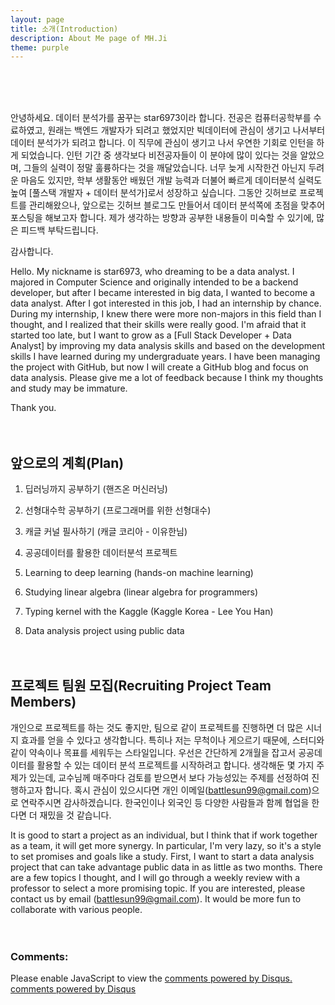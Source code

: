 ```yaml
---
layout: page
title: 소개(Introduction)
description: About Me page of MH.Ji
theme: purple
---
```

<br><br><br>

안녕하세요. 데이터 분석가를 꿈꾸는 star6973이라 합니다. 전공은 컴퓨터공학부를 수료하였고, 원래는 백엔드 개발자가 되려고 했었지만 빅데이터에 관심이 생기고 나서부터 데이터 분석가가 되려고 합니다. 이 직무에 관심이 생기고 나서 우연한 기회로 인턴을 하게 되었습니다. 인턴 기간 중 생각보다 비전공자들이 이 분야에 많이 있다는 것을 알았으며, 그들의 실력이 정말 훌륭하다는 것을 깨달았습니다. 너무 늦게 시작한건 아닌지 두려운 마음도 있지만, 학부 생활동안 배웠던 개발 능력과 더불어 빠르게 데이터분석 실력도 높여 [풀스택 개발자 + 데이터 분석가]로서 성장하고 싶습니다. 그동안 깃허브로 프로젝트를 관리해왔으나, 앞으로는 깃허브 블로그도 만들어서 데이터 분석쪽에 초점을 맞추어 포스팅을 해보고자 합니다. 제가 생각하는 방향과 공부한 내용들이 미숙할 수 있기에, 많은 피드백 부탁드립니다. 

감사합니다.

Hello. My nickname is star6973, who dreaming to be a data analyst. I majored in Computer Science and originally intended to be a backend developer, but after I became interested in big data, I wanted to become a data analyst. After I got interested in this job, I had an internship by chance. During my internship, I knew there were more non-majors in this field than I thought, and I realized that their skills were really good. I'm afraid that it started too late, but I want to grow as a [Full Stack Developer + Data Analyst] by improving my data analysis skills and based on the development skills I have learned during my undergraduate years. I have been managing the project with GitHub, but now I will create a GitHub blog and focus on data analysis. Please give me a lot of feedback because I think my thoughts and study may be immature.

Thank you.
<br><br><br>

## 앞으로의 계획(Plan)

1. 딥러닝까지 공부하기 (핸즈온 머신러닝)
2. 선형대수학 공부하기 (프로그래머를 위한 선형대수)
3. 캐글 커널 필사하기 (캐글 코리아 - 이유한님)
4. 공공데이터를 활용한 데이터분석 프로젝트

1. Learning to deep learning (hands-on machine learning)
2. Studying linear algebra (linear algebra for programmers)
3. Typing kernel with the Kaggle (Kaggle Korea - Lee You Han)
4. Data analysis project using public data
<br><br><br>

## 프로젝트 팀원 모집(Recruiting Project Team Members)

개인으로 프로젝트를 하는 것도 좋지만, 팀으로 같이 프로젝트를 진행하면 더 많은 시너지 효과를 얻을 수 있다고 생각합니다. 특히나 저는 무척이나 게으르기 때문에, 스터디와 같이 약속이나 목표를 세워두는 스타일입니다. 우선은 간단하게 2개월을 잡고서 공공데이터를 활용할 수 있는 데이터 분석 프로젝트를 시작하려고 합니다. 생각해둔 몇 가지 주제가 있는데, 교수님께 매주마다 검토를 받으면서 보다 가능성있는 주제를 선정하여 진행하고자 합니다. 혹시 관심이 있으시다면 개인 이메일(battlesun99@gmail.com)으로 연락주시면 감사하겠습니다. 한국인이나 외국인 등 다양한 사람들과 함께 협업을 한다면 더 재밌을 것 같습니다.

It is good to start a project as an individual, but I think that if work together as a team, it will get more synergy. In particular, I'm very lazy, so it's a style to set promises and goals like a study. First, I want to start a data analysis project that can take advantage public data in as little as two months. There are a few topics I thought, and I will go through a weekly review with a professor to select a more promising topic. If you are interested, please contact us by email (battlesun99@gmail.com). It would be more fun to collaborate with various people.
<br><br><br>

### Comments:

<div id="disqus_thread"></div>
<script type="text/javascript">
  /* * * CONFIGURATION VARIABLES: EDIT BEFORE PASTING INTO YOUR WEBPAGE * * */
  var disqus_shortname = '{{site.disqushandler}}';

  /* * * DON'T EDIT BELOW THIS LINE * * */
  (function() {
      var dsq = document.createElement('script'); dsq.type = 'text/javascript'; dsq.async = true;
      dsq.src = '//' + disqus_shortname + '.disqus.com/embed.js';
      (document.getElementsByTagName('head')[0] || document.getElementsByTagName('body')[0]).appendChild(dsq);
  })();
</script>
<noscript>Please enable JavaScript to view the <a href="http://disqus.com/?ref_noscript">comments powered by Disqus.</a></noscript>
<a href="http://disqus.com" class="dsq-brlink">comments powered by <span class="logo-disqus">Disqus</span></a>

<script src="https://txtpen.com/embed.js?site={{site.txtpenhandler}}" />
